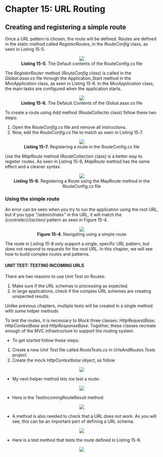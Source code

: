 # Chapter 15: URL Routing

## Creating and registering a simple route  

Once a URL pattern is chosen, the route will be defined. Routes are defined in the static method called *RegisterRoutes*, in the *RouteConfig* class, as seen in Listing 15-5.
<p align="center">
    <img src="ch15-Pictures/Listing 15-5.png" /><br />
    <b>Listing 15-5.</b> The Default contents of the RouteConfig.cs file
</p>  

The *RegisterRouter* method (*RouteConfig class*) is called in the *Global.asax.cs* file through the Application_Start method in the *MvcApplication* class, as seen in Listing 15-6. In the *MvcApplication* class, the main tasks are configured when the application starts.
<p align="center">
    <img src="ch15-Pictures/Listing 15-6.png" /><br />
    <b>Listing 15-6.</b> The Defaiult Contents of the Global.asax.cs file
</p>  

To create a route using *Add* method (RouteCollectin class) follow these two steps:

1. Open the *RouteConfig.cs* file and remove all instructions.
2. Now, edit the *RouteConfig.cs* file to match as seen in Listing 15-7.

<p align="center">
    <img src="ch15-Pictures/Listing 15-7.png" /><br />
    <b>Listing 15-7.</b> Registering a route in the RouteConfig.cs file
</p>  

Use the *MapRoute* method (RouteCollection class) is a better way to register routes. As seen in Listing 15-8, *MapRoute* method has the same effect and a cleaner syntax.

<p align="center">
    <img src="ch15-Pictures/Listing 15-8.png" /><br />
    <b>Listing 15-8.</b> Registering a Route using the MapRoute method in the RouteConfig.cs file
</p>  

### Using the simple route

An error can be seen when you try to run the application using the root URL, but if you type *"/admin/Index"* in the URL, it will match the *{controller}/{action}* pattern as seen in Figure 15-4.

<p align="center">
    <img src="ch15-Pictures/Figure 15-4.png" /><br />
    <b>Figure 15-4.</b> Navigating using a simple route
</p>  

The route in *Listing 15-8* only support a single, specific URL pattern, but does not respond to requests for the root URL. In this chapter, we will see how to build complex routes and patterns.

#### UNIT TEST: TESTING INCOMING URLS

There are two reasons to use Unit Test on Routes:

1. Make sure if the URL schemas is processing as expected.
2. In large applications, check if the complex URL schemes are creating unxpected results.

Unlike previous chapters, multiple tests will be created in a single method with some helper methods

To test the routes, it is necessary to *Mock* three classes: *HttpRequestBase*, *HttpContextBase* and *HttpResponseBase*. Together, these classes recreate enough of the MVC infrastructure to support the routing system.

* To get started follow these steps:

1. Create a new *Unit Test* file called *RouteTests.cs* in *UrlsAndRoutes.Tests* project.
2. Create the mock *HttpContextbase* object, as follow

<p align="center">
    <img src="ch15-Pictures/UNIT_TEST_CreateHttpContext.png" /><br />
</p>  

* My next helper method lets me test a route:

<p align="center">
    <img src="ch15-Pictures/UNIT_TEST_TestRouteMatch.png" /><br />
</p>  

* Here is the TestIncomingRouteResult method:

<p align="center">
    <img src="ch15-Pictures/UNIT_TEST_TestIncomingRouteResult.png" /><br />
</p>  

* A method is also needed to check that a URL does not work. As you will see, this can be an important part of defining a URL schema.

<p align="center">
    <img src="ch15-Pictures/UNIT_TEST_TestRouteFail.png" /><br />
</p>  

* Here is a test method that tests the route defined in Listing 15-8.

<p align="center">
    <img src="ch15-Pictures/UNIT_TEST_TestIncomingRoutes.png" /><br />
</p>  

<!--
##### UNIT TEST TestIncomingRoutes

> SUMMARRY AND UPDATE ==========================
.
> CONTENTS =====================================
# Chapter 15: URL Routing
## Creating and registering a simple route
### Using the simple route
.
> GITHUB =====================================
https://github.com/deyran/asp-dot-net-training/blob/main/pro-asp-net-mvc/chapter-15/dd-creating-and-registering-a-simple-route.md
.
> # ==========================================
#DotNet #csharp #csharpdotnet #dotnetcore #csharpdeveloper #dotnetdevelopers #aspnetcore #ASPNET #aspdotnet #IT #developer #TI #tecnologia #DevOps #desenvolvedor #programador #software #homeoffice #dev #tecnologiadainformacao #devs #code #programacao #programação #tecnologiadainformação #sistemasdeinformação #engenhariadesoftware #GitHub #ASPNETMVC #ASPNET #MVC #core #MVC #route #urlroute #urlroting #urlpatterns #RoutingSystem
-->
